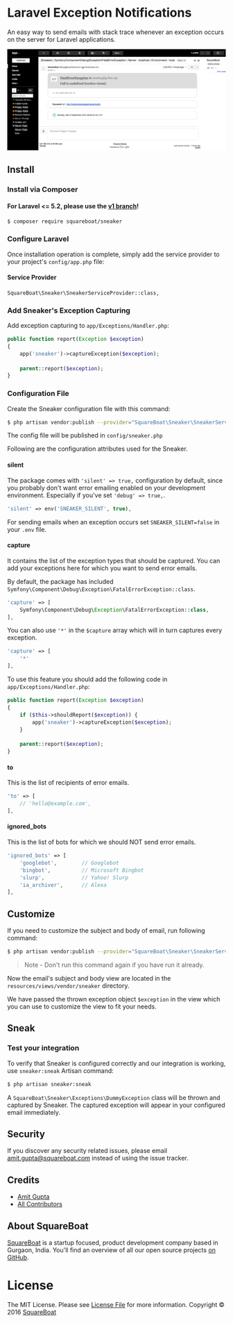 # Laravel Exception Notifications

An easy way to send emails with stack trace whenever an exception occurs on the server for Laravel applications.

![sneaker example image](sneaker.png?raw=true "Sneaker")

## Install

### Install via Composer

#### For Laravel <= 5.2, please use the [v1 branch](https://github.com/squareboat/sneaker/tree/v1)!

```
$ composer require squareboat/sneaker
```

### Configure Laravel

Once installation operation is complete, simply add the service provider to your project's `config/app.php` file:

#### Service Provider
```
SquareBoat\Sneaker\SneakerServiceProvider::class,
```

### Add Sneaker's Exception Capturing

Add exception capturing to `app/Exceptions/Handler.php`:

```php
public function report(Exception $exception)
{
    app('sneaker')->captureException($exception);

    parent::report($exception);
}
```

### Configuration File

Create the Sneaker configuration file  with this command:

```bash
$ php artisan vendor:publish --provider="SquareBoat\Sneaker\SneakerServiceProvider"
```

The config file will be published in  `config/sneaker.php`

Following are the configuration attributes used for the Sneaker.

#### silent

The package comes with `'silent' => true,` configuration by default, since you probably don't want error emailing enabled on your development environment. Especially if you've set `'debug' => true,`.

```php
'silent' => env('SNEAKER_SILENT', true),
```

For sending emails when an exception occurs set `SNEAKER_SILENT=false` in your `.env` file.


#### capture

It contains the list of the exception types that should be captured. You can add your exceptions here for which you want to send error emails.

By default, the package has included `Symfony\Component\Debug\Exception\FatalErrorException::class`.

```php
'capture' => [
    Symfony\Component\Debug\Exception\FatalErrorException::class,
],
```

You can also use `'*'` in the `$capture` array which will in turn captures every exception.

```php
'capture' => [
    '*'
],
```

To use this feature you should add the following code in `app/Exceptions/Handler.php`:

```php
public function report(Exception $exception)
{
    if ($this->shouldReport($exception)) {
        app('sneaker')->captureException($exception);
    }

    parent::report($exception);
}
```

#### to

This is the list of recipients of error emails.

```php
'to' => [
    // 'hello@example.com',
],
```

#### ignored_bots

This is the list of bots for which we should NOT send error emails.

```php
'ignored_bots' => [
    'googlebot',        // Googlebot
    'bingbot',          // Microsoft Bingbot
    'slurp',            // Yahoo! Slurp
    'ia_archiver',      // Alexa
],
```

## Customize

If you need to customize the subject and body of email, run following command:

```bash
$ php artisan vendor:publish --provider="SquareBoat\Sneaker\SneakerServiceProvider"
```

> Note - Don't run this command again if you have run it already.

Now the email's subject and body view are located in the `resources/views/vendor/sneaker` directory.

We have passed the thrown exception object `$exception` in the view which you can use to customize the view to fit your needs.

## Sneak
### Test your integration
To verify that Sneaker is configured correctly and our integration is working, use `sneaker:sneak` Artisan command:

```bash
$ php artisan sneaker:sneak
```

A `SquareBoat\Sneaker\Exceptions\DummyException` class will be thrown and captured by Sneaker. The captured exception will appear in your configured email immediately.

## Security

If you discover any security related issues, please email amit.gupta@squareboat.com instead of using the issue tracker.

## Credits

- [Amit Gupta](https://github.com/akaamitgupta)
- [All Contributors](../../contributors)

## About SquareBoat

[SquareBoat](https://squareboat.com) is a startup focused, product development company based in Gurgaon, India. You'll find an overview of all our open source projects [on GitHub](https://github.com/squareboat).

# License

The MIT License. Please see [License File](LICENSE.md) for more information. Copyright © 2016 [SquareBoat](https://squareboat.com)
